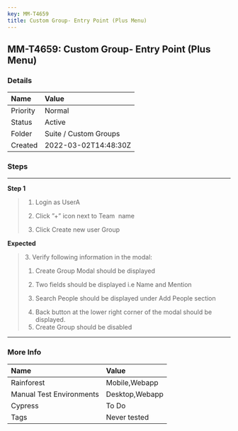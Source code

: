 ```yaml
---
key: MM-T4659
title: Custom Group- Entry Point (Plus Menu)
---
```


## MM-T4659: Custom Group- Entry Point (Plus Menu)

### Details

| Name     | Value                 |
| :------- | :-------------------- |
| Priority | Normal                |
| Status   | Active                |
| Folder   | Suite / Custom Groups |
| Created  | 2022-03-02T14:48:30Z  |

### Steps

<hr/>

**Step 1**

> <article><ol><li><p>Login as UserA</p></li><li><p>Click ”+” icon next to Team  name</p></li><li><p>Click Create new user Group</p></li></ol></article>

**Expected**

> <article><p>3. Verify following information in the modal:</p><ol><li><p>Create Group Modal should be displayed</p></li><li><p>Two fields should be displayed i.e Name and Mention</p></li><li><p>Search People should be displayed under Add People section</p></li><li>Back button at the lower right corner of the modal should be displayed.</li><li>Create Group should be disabled</li></ol></article>

<hr/>

### More Info

| Name                     | Value          |
| :----------------------- | :------------- |
| Rainforest               | Mobile,Webapp  |
| Manual Test Environments | Desktop,Webapp |
| Cypress                  | To Do          |
| Tags                     | Never tested   |
